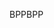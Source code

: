 <span data-ttu-id="1e854-101">BPP</span><span class="sxs-lookup"><span data-stu-id="1e854-101">BPP</span></span>
